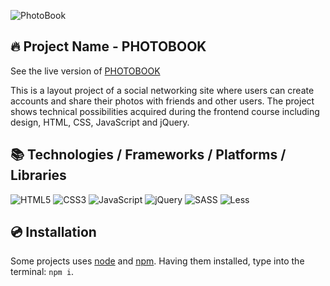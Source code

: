 ![PhotoBook](https://github.com/user-attachments/assets/17fd07cc-cdf1-47ae-a96d-346fbd97a8bf)

## 🔥 Project Name - PHOTOBOOK
See the live version of [PHOTOBOOK](https://imediasystem.github.io/PhotoBook/)

This is a layout project of a social networking site where users can create accounts and share their photos with friends and other users. The project shows technical possibilities acquired during the frontend course including design, HTML, CSS, JavaScript and jQuery.
&nbsp;

## 📚 Technologies / Frameworks / Platforms / Libraries
![HTML5](https://img.shields.io/badge/html5-%23E34F26.svg?style=for-the-badge&logo=html5&logoColor=white)
![CSS3](https://img.shields.io/badge/css3-%231572B6.svg?style=for-the-badge&logo=css3&logoColor=white)
![JavaScript](https://img.shields.io/badge/javascript-%23323330.svg?style=for-the-badge&logo=javascript&logoColor=%23F7DF1E)
![jQuery](https://img.shields.io/badge/jquery-brown.svg?style=for-the-badge&logo=jquery&logoColor=%23F7DF1E)
![SASS](https://img.shields.io/badge/sass-CC6699.svg?style=for-the-badge&logo=sass&logoColor=white)
![Less](https://img.shields.io/badge/less-2B4C80?style=for-the-badge&logo=less&logoColor=white)
&nbsp;

## 💿 Installation
Some projects uses [node](https://nodejs.org/en/) and [npm](https://www.npmjs.com/). Having them installed, type into the terminal: `npm i`.
&nbsp;
